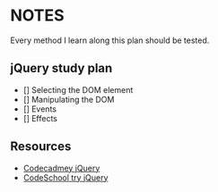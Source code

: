 # NOTES
Every method I learn along this plan should be tested.

## jQuery study plan
- [] Selecting the DOM element
- [] Manipulating the DOM
- [] Events
- [] Effects

## Resources
- [Codecadmey jQuery](https://www.codecademy.com/learn/jquery)
- [CodeSchool try jQuery](http://try.jquery.com/)


